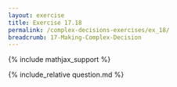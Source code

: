 ```yaml
---
layout: exercise
title: Exercise 17.18
permalink: /complex-decisions-exercises/ex_18/
breadcrumb: 17-Making-Complex-Decision
---
```


{% include mathjax_support %}

<div><i class="arrow-up loader" data-chapter="complex-decisions-exercises" data-exercise="ex_18" data-rating="0"></i></div>
{% include_relative question.md %}
